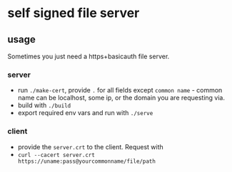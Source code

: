 # self signed file server

## usage

Sometimes you just need a https+basicauth file server.

### server
- run `./make-cert`, provide `.` for all fields except `common name` - common name can be localhost, some ip, or the domain you are requesting via.
- build with `./build`
- export required env vars and run with `./serve`

### client

- provide the `server.crt` to the client. Request with
- `curl --cacert server.crt https://uname:pass@yourcommonname/file/path`
